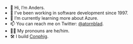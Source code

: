 - 👋 Hi, I’m Anders.
- 👀 I've been working in software development since 1997.
- 🌱 I’m currently learning more about Azure.
- 📫 You can reach me on Twitter: [@atornblad](https://twitter.com/atornblad).
- 🧔‍♂️ My pronouns are he/him.
- 🛠 I build [Conphig](https://nuget.org/packages/Conphig).
